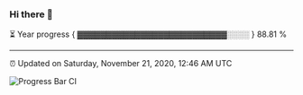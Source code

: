 ### Hi there 👋

⏳ Year progress { ▓▓▓▓▓▓▓▓▓▓▓▓▓▓▓▓▓▓▓▓▓▓▓▓▓▓░░░░ } 88.81 %

---

⏰ Updated on Saturday, November 21, 2020, 12:46 AM UTC

![Progress Bar CI](https://github.com/arthurbuhl/arthurbuhl/workflows/Progress%20Bar%20CI/badge.svg)
